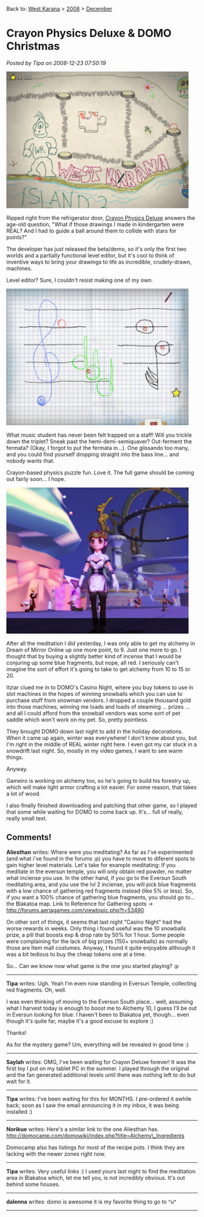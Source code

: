 Back to: [West Karana](/posts/westkarana.md) > [2008](/posts/2008/westkarana.md) > [December](./westkarana.md)
# Crayon Physics Deluxe & DOMO Christmas

*Posted by Tipa on 2008-12-23 07:50:19*

![](../../../uploads/2008/12/crayon-2008-12-22-22-40-17-88.jpg "crayon-2008-12-22-22-40-17-88")

Ripped right from the refrigerator door, [Crayon Physics Deluxe](http://www.crayonphysics.com/) answers the age-old question, "What if those drawings I made in kindergarten were REAL? And I had to guide a ball around them to collide with stars for points?"

The developer has just released the beta/demo, so it's only the first two worlds and a partially functional level editor, but it's cool to think of inventive ways to bring your drawings to life as incredible, crudely-drawn, machines.

Level editor? Sure, I couldn't resist making one of my own.

![](../../../uploads/2008/12/crayon-2008-12-22-22-34-10-54.jpg "crayon-2008-12-22-22-34-10-54")

What music student has never been felt trapped on a staff! Will you trickle down the triplet? Sneak past the hemi-demi-semiquaver? Out-ferment the fermata? (Okay, I forgot to put the fermata in...). One glissando too many, and you could find yourself dropping straight into the bass line... and nobody wants that.

Crayon-based physics puzzle fun. Love it. The full game should be coming out fairly soon... I hope.

![](../../../uploads/2008/12/domo-2008-12-22-23-42-03-07.jpg "domo-2008-12-22-23-42-03-07")

After all the meditation I did yesterday, I was only able to get my alchemy in Dream of Mirror Online up one more point, to 9. Just one more to go. I thought that by buying a slightly better kind of incense that I would be conjuring up some blue fragments, but nope, all red. I seriously can't imagine the sort of effort it's going to take to get alchemy from 10 to 15 or 20.

Itziar clued me in to DOMO's Casino Night, where you buy tokens to use in slot machines in the hopes of winning snowballs which you can use to purchase stuff from snowman vendors. I dropped a couple thousand gold into those machines, winning me loads and loads of steaming ... prizes ... and all I could afford from the snowball vendors was some sort of pet saddle which won't work on my pet. So, pretty pointless.

They brought DOMO down last night to add in the holiday decorations. When it came up again, winter was everywhere! I don't know about you, but I'm right in the middle of REAL winter right here. I even got my car stuck in a snowdrift last night. So, mostly in my video games, I want to see warm things. 

Anyway.

Gameiro is working on alchemy too, so he's going to build his forestry up, which will make light armor crafting a lot easier. For some reason, that takes a lot of wood.

I also finally finished downloading and patching that other game, so I played that some while waiting for DOMO to come back up. It's... full of really, really small text.

## Comments!

**Aliesthan** writes: Where were you meditating?
As far as I've experimented (and what i've found in the forums :p) you have to move to diferent spots to gain higher level materials. 
Let's take for example meditating:
If you meditate in the eversun temple, you will only obtain red powder, no matter what inciense you use.
In the other hand, if you go to the Eversun South meditating area, and you use the lvl 2 inciense, you will pick blue fragments with a low chance of gathering red fragments instead (like 5% or less). So, if you want a 100% chance of gathering blue fragments, you should go to... the Blakatoa map.
Link to Reference for Gathering spots -> http://forums.aeriagames.com/viewtopic.php?t=53490

On other sort of things, it seems that last night "Casino Night" had the worse rewards in weeks. Only thing i found useful was the 10 snowballs prize, a pill that boosts exp & drop rate by 50% for 1 hour. Some people were complaining for the lack of big prizes (150+ snowballs) as normally those are Item mall costumes.
Anyway, I found it quite enjoyable although it was a bit tedious to buy the cheap tokens one at a time.

So... Can we know now what game is the one you started playing? :p

---

**Tipa** writes: Ugh. Yeah I'm even now standing in Eversun Temple, collecting red fragments. Oh, well.

I was even thinking of moving to the Eversun South place... well, assuming what I harvest today is enough to boost me to Alchemy 10, I guess I'll be out in Eversun looking for blue. I haven't been to Blakatoa yet, though... even though it's quite far, maybe it's a good excuse to explore :)

Thanks!

As for the mystery game? Um, everything will be revealed in good time :)

---

**Saylah** writes: OMG, I've been waiting for Crayon Deluxe forever! It was the first toy I put on my tablet PC in the summer. I played through the original and the fan generated additional levels until there was nothing left to do but wait for it.

---

**Tipa** writes: I've been waiting for this for MONTHS. I pre-ordered it awhile back; soon as I saw the email announcing it in my inbox, it was being installed :)

---

**Norikue** writes: Here's a similar link to the one Aliesthan has. http://domocamp.com/domowiki/index.php?title=Alchemy\_Ingredients

Domocamp also has listings for most of the recipe pots. I think they are lacking with the newer zones right now.

---

**Tipa** writes: Very useful links :) I used yours last night to find the meditation area in Blakatoa which, let me tell you, is not incredibly obvious. It's out behind some houses.

---

**dalenna** writes: domo is awesome it is my favorite thing to go to ^u^

---

